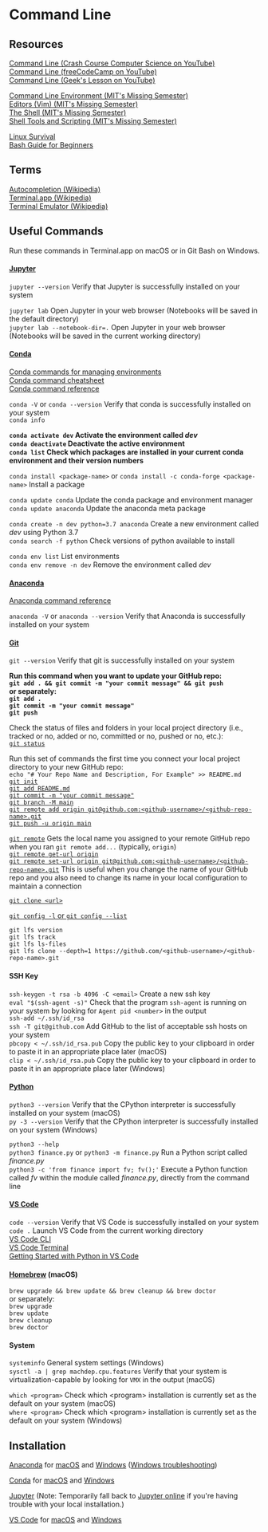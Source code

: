 # Command Line



## Resources

[Command Line (Crash Course Computer Science on YouTube)](https://www.youtube.com/watch?v=4RPtJ9UyHS0&feature=emb_title)<br>
[Command Line (freeCodeCamp on YouTube)](https://www.youtube.com/watch?v=yz7nYlnXLfE)<br>
[Command Line (Geek's Lesson on YouTube)](https://www.youtube.com/watch?v=2PGnYjbYuUo)<br>

[Command Line Environment (MIT's Missing Semester)](https://missing.csail.mit.edu/2020/command-line/)<br>
[Editors (Vim) (MIT's Missing Semester)](https://missing.csail.mit.edu/2020/editors/)<br>
[The Shell (MIT's Missing Semester)](https://missing.csail.mit.edu/2020/course-shell/)<br>
[Shell Tools and Scripting (MIT's Missing Semester)](https://missing.csail.mit.edu/2020/shell-tools/)<br>

[Linux Survival](https://linuxsurvival.com)<br>
[Bash Guide for Beginners](https://tldp.org/LDP/Bash-Beginners-Guide/html/Bash-Beginners-Guide.html)<br>



## Terms

[Autocompletion (Wikipedia)](https://en.wikipedia.org/wiki/Autocomplete)<br>
[Terminal.app (Wikipedia)](https://en.wikipedia.org/wiki/Terminal_(macOS))<br>
[Terminal Emulator (Wikipedia)](https://en.wikipedia.org/wiki/Terminal_emulator)<br>



## Useful Commands

Run these commands in Terminal.app on macOS or in Git Bash on Windows.<br>



#### [Jupyter](https://jupyterlab.readthedocs.io/en/latest/)<br>
`jupyter --version` Verify that Jupyter is successfully installed on your system<br>

`jupyter lab` Open Jupyter in your web browser (Notebooks will be saved in the default directory)<br>
`jupyter lab --notebook-dir=.` Open Jupyter in your web browser (Notebooks will be saved in the current working directory)<br>



#### [Conda](https://conda.io/en/latest/)
[Conda commands for managing environments](https://docs.conda.io/projects/conda/en/latest/user-guide/tasks/manage-environments.html)<br>
[Conda command cheatsheet](https://docs.conda.io/projects/conda/en/4.6.0/_downloads/52a95608c49671267e40c689e0bc00ca/conda-cheatsheet.pdf)<br>
[Conda command reference](https://docs.conda.io/projects/conda/en/latest/commands.html)<br>

`conda -V` or `conda --version` Verify that conda is successfully installed on your system<br>
`conda info`<br>

**`conda activate dev` Activate the environment called *dev*<br>
`conda deactivate` Deactivate the active environment<br>
`conda list` Check which packages are installed in your current conda environment and their version numbers<br>**

`conda install <package-name>` or `conda install -c conda-forge <package-name>` Install a package<br>

`conda update conda` Update the conda package and environment manager<br>
`conda update anaconda` Update the anaconda meta package<br>

`conda create -n dev python=3.7 anaconda` Create a new environment called *dev* using Python 3.7<br>
`conda search -f python` Check versions of python available to install<br>

`conda env list` List environments<br>
`conda env remove -n dev` Remove the environment called *dev*<br>




#### [Anaconda](https://docs.anaconda.com/anaconda/)
[Anaconda command reference](https://docs.anaconda.com/anacondaorg/commandreference/)<br>

`anaconda -V` or `anaconda --version` Verify that Anaconda is successfully installed on your system<br>



#### [Git](https://git-scm.com/doc)
`git --version` Verify that git is successfully installed on your system<br>

**Run this command when you want to update your GitHub repo:<br>
`git add . && git commit -m "your commit message" && git push`<br>
or separately:<br>
`git add .`<br>
`git commit -m "your commit message"`<br>
`git push`<br>**

Check the status of files and folders in your local project directory (i.e., tracked or no, added or no, committed or no, pushed or no, etc.):<br>
[`git status`](https://git-scm.com/docs/git-status)<br>

Run this set of commands the first time you connect your local project directory to your new GitHub repo:<br>
`echo "# Your Repo Name and Description, For Example" >> README.md`<br>
[`git init`](https://git-scm.com/docs/git-init)<br>
[`git add README.md`](https://git-scm.com/docs/git-add)<br>
[`git commit -m "your commit message"`](https://git-scm.com/docs/git-commit)<br>
[`git branch -M main`](https://git-scm.com/docs/git-branch)<br>
[`git remote add origin git@github.com:<github-username>/<github-repo-name>.git`](https://git-scm.com/docs/git-remote#Documentation/git-remote.txt-emaddem)<br>
[`git push -u origin main`](https://git-scm.com/docs/git-push)<br>

[`git remote`](https://git-scm.com/docs/git-remote) Gets the local name you assigned to your remote GitHub repo when you ran `git remote add...` (typically, `origin`)<br>
[`git remote get-url origin`](https://git-scm.com/docs/git-remote#Documentation/git-remote.txt-emget-urlem)<br>
[`git remote set-url origin git@github.com:<github-username>/<github-repo-name>.git`](https://git-scm.com/docs/git-remote#Documentation/git-remote.txt-emset-urlem) This is useful when you change the name of your GitHub repo and you also need to change its name in your local configuration to maintain a connection<br>

[`git clone <url>`](https://www.git-scm.com/docs/git-clone)<br>

[`git config -l` or `git config --list`](https://git-scm.com/docs/git-config#Documentation/git-config.txt--l)<br>

`git lfs version`<br>
`git lfs track`<br>
`git lfs ls-files`<br>
`git lfs clone --depth=1 https://github.com/<github-username>/<github-repo-name>.git`<br>



#### SSH Key
`ssh-keygen -t rsa -b 4096 -C <email>` Create a new ssh key<br>
`eval "$(ssh-agent -s)"` Check that the program `ssh-agent` is running on your system by looking for `Agent pid <number>` in the output<br>
`ssh-add ~/.ssh/id_rsa`<br>
`ssh -T git@github.com` Add GitHub to the list of acceptable ssh hosts on your system<br>
`pbcopy < ~/.ssh/id_rsa.pub` Copy the public key to your clipboard in order to paste it in an appropriate place later (macOS)<br>
`clip < ~/.ssh/id_rsa.pub` Copy the public key to your clipboard in order to paste it in an appropriate place later (Windows)<br>



#### [Python](https://www.python.org/doc/)
`python3 --version` Verify that the CPython interpreter is successfully installed on your system (macOS)<br>
`py -3 --version` Verify that the CPython interpreter is successfully installed on your system (Windows)<br>

`python3 --help`<br>
`python3 finance.py` or `python3 -m finance.py` Run a Python script called  _finance.py_<br>
`python3 -c 'from finance import fv; fv();'` Execute a Python function called _fv_ within the module called _finance.py_, directly from the command line<br>



#### [VS Code](https://code.visualstudio.com/docs)
`code --version` Verify that VS Code is successfully installed on your system<br>
`code .` Launch VS Code from the current working directory<br>
[VS Code CLI](https://code.visualstudio.com/docs/editor/command-line)<br>
[VS Code Terminal](https://code.visualstudio.com/docs/editor/integrated-terminal)<br>
[Getting Started with Python in VS Code](https://code.visualstudio.com/docs/python/python-tutorial)<br>



#### [Homebrew](https://brew.sh) (macOS)
`brew upgrade && brew update && brew cleanup && brew doctor`<br>
or separately:<br>
`brew upgrade`<br>
`brew update`<br>
`brew cleanup`<br>
`brew doctor`<br>



#### System
`systeminfo` General system settings (Windows)<br>
`sysctl -a | grep machdep.cpu.features` Verify that your system is virtualization-capable by looking for `VMX` in the output (macOS)<br>

`which <program>` Check which \<program\> installation is currently set as the default on your system (macOS)<br>
`where <program>` Check which \<program\> installation is currently set as the default on your system (Windows)<br>



## Installation

[Anaconda](https://docs.anaconda.com/anaconda/install/)
for
[macOS](https://docs.anaconda.com/anaconda/install/mac-os/)
and
[Windows](https://docs.anaconda.com/anaconda/install/windows/)
([Windows troubleshooting](https://docs.anaconda.com/anaconda/user-guide/faq/#))<br>

[Conda](https://conda.io/projects/conda/en/latest/user-guide/install/index.html)
for
[macOS](https://conda.io/projects/conda/en/latest/user-guide/install/macos.html)
and
[Windows](https://conda.io/projects/conda/en/latest/user-guide/install/windows.html)<br>

[Jupyter](https://jupyter.org/install) (Note: Temporarily fall back to [Jupyter online](https://jupyter.org/try) if you're having trouble with your local installation.)<br>

[VS Code](https://code.visualstudio.com/docs/setup/setup-overview)
for
[macOS](https://code.visualstudio.com/docs/setup/mac)
and
[Windows](https://code.visualstudio.com/docs/setup/windows)<br>